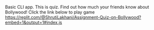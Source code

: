 Basic CLI app. This is quiz. Find out how much your friends know about Bollywood! 
Click the link below to play game
https://replit.com/@ShrutiLakhani/Assignment-Quiz-on-Bollywood?embed=1&output=1#index.js
